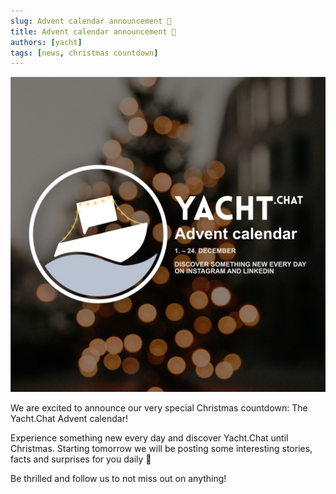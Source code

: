 ```yaml
---
slug: Advent calendar announcement 🎉
title: Advent calendar announcement 🎉
authors: [yacht]
tags: [news, christmas countdown]
---
```


![yacht.chat](./christmascountdown.jpeg)

We are excited to announce our very special Christmas countdown: The Yacht.Chat Advent calendar!

Experience something new every day and discover Yacht.Chat until Christmas.
Starting tomorrow we will be posting some interesting stories, facts and surprises for you daily 🎁

Be thrilled and follow us to not miss out on anything!